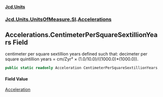 #### [Jcd.Units](index.md 'index')
### [Jcd.Units.UnitsOfMeasure.SI](Jcd.Units.UnitsOfMeasure.SI.md 'Jcd.Units.UnitsOfMeasure.SI').[Accelerations](Accelerations.md 'Jcd.Units.UnitsOfMeasure.SI.Accelerations')

## Accelerations.CentimeterPerSquareSextillionYears Field

centimeter per square sextillion years defined such that: decimeter per square quintillion years = cm/Zyr² ×
(1.0/10.0)/((1000.0)*(1000.0)).

```csharp
public static readonly Acceleration CentimeterPerSquareSextillionYears;
```

#### Field Value
[Acceleration](Acceleration.md 'Jcd.Units.UnitTypes.Acceleration')
